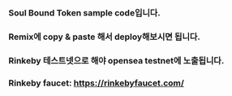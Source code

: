 ### Soul Bound Token sample code입니다.

### Remix에 copy & paste 해서 deploy해보시면 됩니다.

### Rinkeby 테스트넷으로 해야 opensea testnet에 노출됩니다.

### Rinkeby faucet: https://rinkebyfaucet.com/
